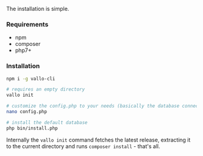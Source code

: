 The installation is simple.

### Requirements
- npm
- composer
- php7+

### Installation
```bash
npm i -g vallo-cli

# requires an empty directory
vallo init

# customize the config.php to your needs (basically the database connection)
nano config.php

# install the default database
php bin/install.php
```

Internally the `vallo init` command fetches the latest release, extracting it to the current directory and runs `composer install` - that's all.